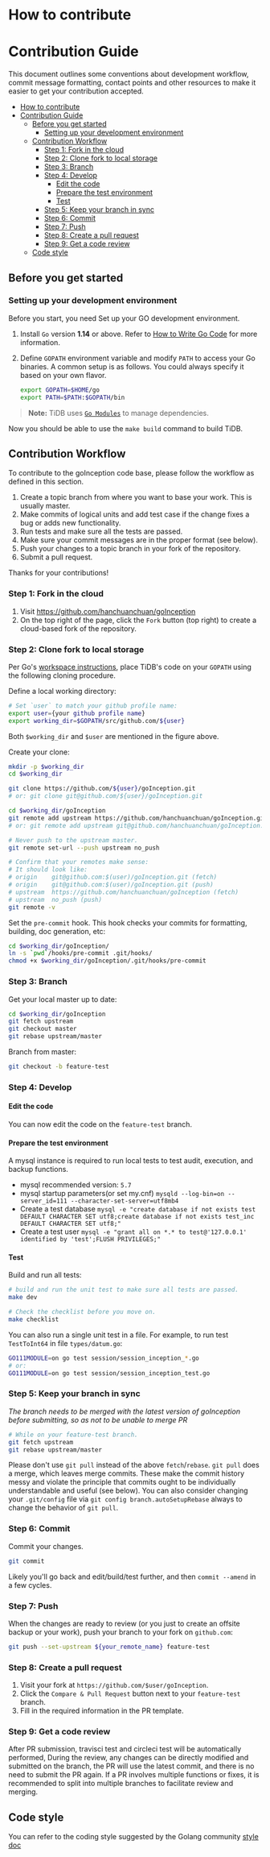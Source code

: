 # How to contribute

# Contribution Guide

This document outlines some conventions about development workflow, commit message formatting, contact points and other resources to make it easier to get your contribution accepted.

<!-- TOC -->

- [How to contribute](#how-to-contribute)
- [Contribution Guide](#contribution-guide)
  * [Before you get started](#before-you-get-started)
    + [Setting up your development environment](#setting-up-your-development-environment)
  * [Contribution Workflow](#contribution-workflow)
    + [Step 1: Fork in the cloud](#step-1--fork-in-the-cloud)
    + [Step 2: Clone fork to local storage](#step-2--clone-fork-to-local-storage)
    + [Step 3: Branch](#step-3--branch)
    + [Step 4: Develop](#step-4--develop)
      - [Edit the code](#edit-the-code)
      - [Prepare the test environment](#prepare-the-test-environment)
      - [Test](#test)
    + [Step 5: Keep your branch in sync](#step-5--keep-your-branch-in-sync)
    + [Step 6: Commit](#step-6--commit)
    + [Step 7: Push](#step-7--push)
    + [Step 8: Create a pull request](#step-8--create-a-pull-request)
    + [Step 9: Get a code review](#step-9--get-a-code-review)
  * [Code style](#code-style)

<!-- /TOC -->

## Before you get started

<!-- ### Sign the CLA

Click the **Sign in with GitHub to agree** button to sign the CLA. See an example [here](https://cla-assistant.io/pingcap/tidb).

What is [CLA](https://en.wikipedia.org/wiki/Contributor_License_Agreement)? -->

### Setting up your development environment

Before you start, you need
Set up your GO development environment.

1. Install `Go` version **1.14** or above. Refer to [How to Write Go Code](http://golang.org/doc/code.html) for more information.
2. Define `GOPATH` environment variable and modify `PATH` to access your Go binaries. A common setup is as follows. You could always specify it based on your own flavor.

    ```sh
    export GOPATH=$HOME/go
    export PATH=$PATH:$GOPATH/bin
    ```

>**Note:** TiDB uses [`Go Modules`](https://github.com/golang/go/wiki/Modules)
to manage dependencies.

Now you should be able to use the `make build` command to build TiDB.

## Contribution Workflow

To contribute to the goInception code base, please follow the workflow as defined in this section.

1. Create a topic branch from where you want to base your work. This is usually master.
2. Make commits of logical units and add test case if the change fixes a bug or adds new functionality.
3. Run tests and make sure all the tests are passed.
4. Make sure your commit messages are in the proper format (see below).
5. Push your changes to a topic branch in your fork of the repository.
6. Submit a pull request.

Thanks for your contributions!


### Step 1: Fork in the cloud

1. Visit https://github.com/hanchuanchuan/goInception
2. On the top right of the page, click the `Fork` button (top right) to create
   a cloud-based fork of the repository.

### Step 2: Clone fork to local storage

Per Go's [workspace instructions](https://golang.org/doc/code.html#Workspaces),
place TiDB's code on your `GOPATH` using the following cloning procedure.

Define a local working directory:

```sh
# Set `user` to match your github profile name:
export user={your github profile name}
export working_dir=$GOPATH/src/github.com/${user}
```

Both `$working_dir` and `$user` are mentioned in the figure above.

Create your clone:

```sh
mkdir -p $working_dir
cd $working_dir

git clone https://github.com/${user}/goInception.git
# or: git clone git@github.com/${user}/goInception.git

cd $working_dir/goInception
git remote add upstream https://github.com/hanchuanchuan/goInception.git
# or: git remote add upstream git@github.com/hanchuanchuan/goInception.git

# Never push to the upstream master.
git remote set-url --push upstream no_push

# Confirm that your remotes make sense:
# It should look like:
# origin    git@github.com:$(user)/goInception.git (fetch)
# origin    git@github.com:$(user)/goInception.git (push)
# upstream  https://github.com/hanchuanchuan/goInception (fetch)
# upstream  no_push (push)
git remote -v
```

Set the `pre-commit` hook. This hook checks your commits for formatting,
building, doc generation, etc:

```sh
cd $working_dir/goInception/
ln -s `pwd`/hooks/pre-commit .git/hooks/
chmod +x $working_dir/goInception/.git/hooks/pre-commit
```

### Step 3: Branch

Get your local master up to date:

```sh
cd $working_dir/goInception
git fetch upstream
git checkout master
git rebase upstream/master
```

Branch from master:

```sh
git checkout -b feature-test
```

### Step 4: Develop

#### Edit the code

You can now edit the code on the `feature-test` branch.

#### Prepare the test environment

A mysql instance is required to run local tests to test audit, execution, and backup functions.

* mysql recommended version: `5.7`
* mysql startup parameters(or set my.cnf) `mysqld --log-bin=on --server_id=111 --character-set-server=utf8mb4`
* Create a test database `mysql -e "create database if not exists test DEFAULT CHARACTER SET utf8;create database if not exists test_inc DEFAULT CHARACTER SET utf8;"`
* Create a test user  `mysql -e "grant all on *.* to test@'127.0.0.1' identified by 'test';FLUSH PRIVILEGES;"`

#### Test

Build and run all tests:

```sh
# build and run the unit test to make sure all tests are passed.
make dev

# Check the checklist before you move on.
make checklist
```

You can also run a single unit test in a file. For example, to run test
`TestToInt64` in file `types/datum.go`:

```sh
GO111MODULE=on go test session/session_inception_*.go
# or:
GO111MODULE=on go test session/session_inception_test.go
```

### Step 5: Keep your branch in sync

*The branch needs to be merged with the latest version of goInception before submitting, so as not to be unable to merge PR*

```sh
# While on your feature-test branch.
git fetch upstream
git rebase upstream/master
```

Please don't use `git pull` instead of the above `fetch`/`rebase`. `git pull`
does a merge, which leaves merge commits. These make the commit history messy
and violate the principle that commits ought to be individually understandable
and useful (see below). You can also consider changing your `.git/config` file
via `git config branch.autoSetupRebase` always to change the behavior of `git pull`.

### Step 6: Commit

Commit your changes.

```sh
git commit
```

Likely you'll go back and edit/build/test further, and then `commit --amend` in a
few cycles.

### Step 7: Push

When the changes are ready to review (or you just to create an offsite backup
or your work), push your branch to your fork on `github.com`:

```sh
git push --set-upstream ${your_remote_name} feature-test
```

### Step 8: Create a pull request

1. Visit your fork at `https://github.com/$user/goInception`.
2. Click the `Compare & Pull Request` button next to your `feature-test` branch.
3. Fill in the required information in the PR template.

### Step 9: Get a code review

After PR submission, travisci test and circleci test will be automatically performed,
During the review, any changes can be directly modified and submitted on the branch, the PR will use the latest commit, and there is no need to submit the PR again.
If a PR involves multiple functions or fixes, it is recommended to split into multiple branches to facilitate review and merging.


## Code style

You can refer to the coding style suggested by the Golang community [style doc](https://github.com/golang/go/wiki/CodeReviewComments)
